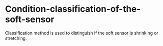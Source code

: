 # Condition-classification-of-the-soft-sensor
Classification method is used to distinguish if the soft sensor is shrinking or stretching.
